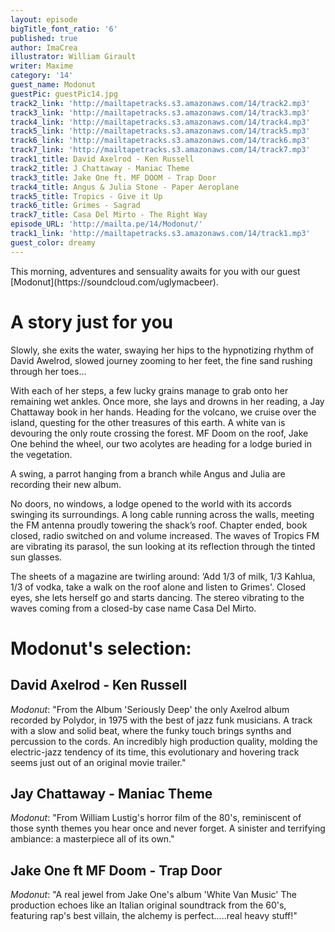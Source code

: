 ```yaml
---
layout: episode
bigTitle_font_ratio: '6'
published: true
author: ImaCrea
illustrator: William Girault
writer: Maxime
category: '14'
guest_name: Modonut
guestPic: guestPic14.jpg
track2_link: 'http://mailtapetracks.s3.amazonaws.com/14/track2.mp3'
track3_link: 'http://mailtapetracks.s3.amazonaws.com/14/track3.mp3'
track4_link: 'http://mailtapetracks.s3.amazonaws.com/14/track4.mp3'
track5_link: 'http://mailtapetracks.s3.amazonaws.com/14/track5.mp3'
track6_link: 'http://mailtapetracks.s3.amazonaws.com/14/track6.mp3'
track7_link: 'http://mailtapetracks.s3.amazonaws.com/14/track7.mp3'
track1_title: David Axelrod - Ken Russell
track2_title: J Chattaway - Maniac Theme
track3_title: Jake One ft. MF DOOM - Trap Door
track4_title: Angus & Julia Stone - Paper Aeroplane
track5_title: Tropics - Give it Up
track6_title: Grimes - Sagrad
track7_title: Casa Del Mirto - The Right Way
episode_URL: 'http://mailta.pe/14/Modonut/'
track1_link: 'http://mailtapetracks.s3.amazonaws.com/14/track1.mp3'
guest_color: dreamy
---
```

<p id="introduction">
This morning, adventures and sensuality awaits for you with our guest [Modonut](https://soundcloud.com/uglymacbeer).</p>

# A story just for you

Slowly, she exits the water, swaying her hips to the hypnotizing rhythm of David Awelrod, slowed journey zooming to her feet, the fine sand rushing through her toes...

With each of her steps, a few lucky grains manage to grab onto her remaining wet ankles. Once more, she lays and drowns in her reading, a Jay Chattaway book in her hands. Heading for the volcano, we cruise over the island, questing for the other treasures of this earth. A white van is devouring the only route crossing the forest. MF Doom on the roof, Jake One behind the wheel, our two acolytes are heading for a lodge buried in the vegetation.

A swing, a parrot hanging from a branch while Angus and Julia are recording their new album.

No doors, no windows, a lodge opened to the world with its accords swinging its surroundings. A long cable running across the walls, meeting the FM antenna proudly towering the shack’s roof. Chapter ended, book closed, radio switched on and volume increased. The waves of Tropics FM are vibrating its parasol, the sun looking at its reflection through the tinted sun glasses.

The sheets of a magazine are twirling around: ‘Add 1/3 of milk, 1/3 Kahlua, 1/3 of vodka, take a walk on the roof alone and listen to Grimes'. Closed eyes, she lets herself go and starts dancing. The stereo vibrating to the waves coming from a closed-by case name Casa Del Mirto. 

# Modonut's selection:

## David Axelrod - Ken Russell
_Modonut_: "From the Album 'Seriously Deep' the only Axelrod album recorded by Polydor, in 1975 with the best of jazz funk musicians.
A track with a slow and solid beat, where the funky touch brings synths and percussion to the cords. An incredibly high production quality, molding the electric-jazz tendency of its time, this evolutionary and hovering track seems just out of an original movie trailer."

## Jay Chattaway - Maniac Theme

_Modonut_: "From William Lustig's horror film of the 80's, reminiscent of those synth themes you hear once and never forget. A sinister and terrifying ambiance: a masterpiece all of its own."

## Jake One ft MF Doom - Trap Door

_Modonut_: "A real jewel from Jake One's album 'White Van Music'
The production echoes like an Italian original soundtrack from the 60's, featuring rap's best villain, the alchemy is perfect.....real heavy stuff!"
